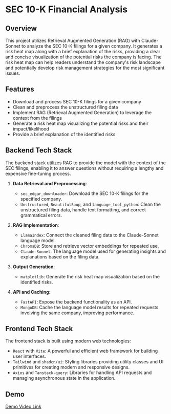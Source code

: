 # SEC 10-K Financial Analysis

## Overview

This project utilizes Retrieval Augmented Generation (RAG) with Claude-Sonnet to analyze the SEC 10-K filings for a given company. It generates a risk heat map along with a brief explanation of the risks, providing a clear and concise visualization of the potential risks the company is facing. The risk heat map can help readers understand the company's risk landscape and potentially develop risk management strategies for the most significant issues.

## Features

- Download and process SEC 10-K filings for a given company
- Clean and preprocess the unstructured filing data
- Implement RAG (Retrieval Augmented Generation) to leverage the context from the filings
- Generate a risk heat map visualizing the potential risks and their impact/likelihood
- Provide a brief explanation of the identified risks

## Backend Tech Stack

The backend stack utilizes RAG to provide the model with the context of the SEC filings, enabling it to answer questions without requiring a lengthy and expensive fine-tuning process.

1. **Data Retrieval and Preprocessing**:
   - `sec_edgar_downloader`: Download the SEC 10-K filings for the specified company.
   - `Unstructured`, `BeautifulSoup`, and `language_tool_python`: Clean the unstructured filing data, handle text formatting, and correct grammatical errors.

2. **RAG Implementation**:
   - `LlamaIndex`: Connect the cleaned filing data to the Claude-Sonnet language model.
   - `ChromaDB`: Store and retrieve vector embeddings for repeated use.
   - `Claude-Sonnet`: The language model used for generating insights and explanations based on the filing data.

3. **Output Generation**:
   - `matplotlib`: Generate the risk heat map visualization based on the identified risks.

4. **API and Caching**:
   - `FastAPI`: Expose the backend functionality as an API.
   - `MongoDB`: Cache the language model results for repeated requests involving the same company, improving performance.

## Frontend Tech Stack

The frontend stack is built using modern web technologies:

- `React` with `Vite`: A powerful and efficient web framework for building user interfaces.
- `Tailwind` and `shadcn/ui`: Styling libraries providing utility classes and UI primitives for creating modern and responsive designs.
- `Axios` and `Tanstack-query`: Libraries for handling API requests and managing asynchronous state in the application.

## Demo

[Demo Video Link](https://drive.google.com/file/d/1CsoilInO_g1L3pRU0S8Ir-2O2eXC-fG6/view?usp=sharing)
